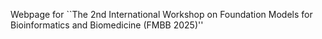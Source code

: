 Webpage for ``The 2nd International Workshop on Foundation Models for Bioinformatics and Biomedicine (FMBB 2025)''
